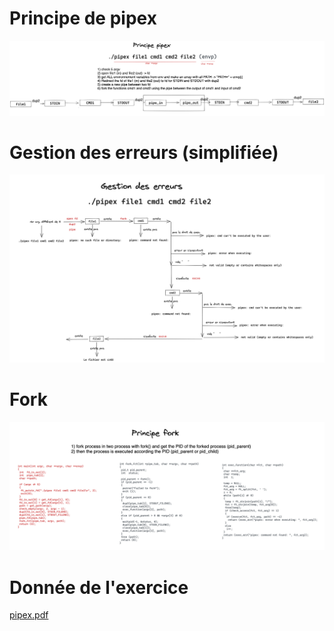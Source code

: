 # Principe de pipex
![](./ressources/pipex_principes.png)

# Gestion des erreurs (simplifiée)
![](./ressources/pipex_error.png)

# Fork
![](./ressources/pipex_fork.png)

# Donnée de l'exercice
[pipex.pdf](<./ressources/00P42 - Pipex.pdf>)